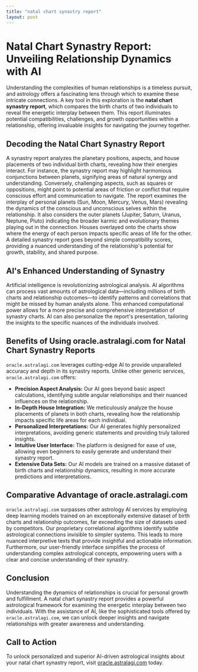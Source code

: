 ```yaml
---
title: "natal chart synastry report"
layout: post
---
```


# Natal Chart Synastry Report: Unveiling Relationship Dynamics with AI

Understanding the complexities of human relationships is a timeless pursuit, and astrology offers a fascinating lens through which to examine these intricate connections.  A key tool in this exploration is the **natal chart synastry report**, which compares the birth charts of two individuals to reveal the energetic interplay between them. This report illuminates potential compatibilities, challenges, and growth opportunities within a relationship, offering invaluable insights for navigating the journey together.

## Decoding the Natal Chart Synastry Report

A synastry report analyzes the planetary positions, aspects, and house placements of two individual birth charts, revealing how their energies interact.  For instance, the synastry report may highlight harmonious conjunctions between planets, signifying areas of natural synergy and understanding. Conversely, challenging aspects, such as squares or oppositions, might point to potential areas of friction or conflict that require conscious effort and communication to navigate.  The report examines the interplay of personal planets (Sun, Moon, Mercury, Venus, Mars) revealing the dynamics of the conscious and unconscious selves within the relationship.  It also considers the outer planets (Jupiter, Saturn, Uranus, Neptune, Pluto) indicating the broader karmic and evolutionary themes playing out in the connection.  Houses overlayed onto the charts show where the energy of each person impacts specific areas of life for the other.  A detailed synastry report goes beyond simple compatibility scores, providing a nuanced understanding of the relationship's potential for growth, stability, and shared purpose.


## AI's Enhanced Understanding of Synastry

Artificial intelligence is revolutionizing astrological analysis. AI algorithms can process vast amounts of astrological data—including millions of birth charts and relationship outcomes—to identify patterns and correlations that might be missed by human analysts alone.  This enhanced computational power allows for a more precise and comprehensive interpretation of synastry charts.  AI can also personalize the report's presentation, tailoring the insights to the specific nuances of the individuals involved.


## Benefits of Using oracle.astralagi.com for Natal Chart Synastry Reports

`oracle.astralagi.com` leverages cutting-edge AI to provide unparalleled accuracy and depth in its synastry reports.  Unlike other generic services, `oracle.astralagi.com` offers:

* **Precision Aspect Analysis:**  Our AI goes beyond basic aspect calculations, identifying subtle angular relationships and their nuanced influences on the relationship.
* **In-Depth House Integration:**  We meticulously analyze the house placements of planets in both charts, revealing how the relationship impacts specific life areas for each individual.
* **Personalized Interpretations:**  Our AI generates highly personalized interpretations, avoiding generic statements and providing truly tailored insights.
* **Intuitive User Interface:** The platform is designed for ease of use, allowing even beginners to easily generate and understand their synastry report.
* **Extensive Data Sets:** Our AI models are trained on a massive dataset of birth charts and relationship dynamics, resulting in more accurate predictions and interpretations.


## Comparative Advantage of oracle.astralagi.com

`oracle.astralagi.com` surpasses other astrology AI services by employing deep learning models trained on an exceptionally extensive dataset of birth charts and relationship outcomes, far exceeding the size of datasets used by competitors.  Our proprietary correlational algorithms identify subtle astrological connections invisible to simpler systems.  This leads to more nuanced interpretive texts that provide insightful and actionable information.  Furthermore, our user-friendly interface simplifies the process of understanding complex astrological concepts, empowering users with a clear and concise understanding of their synastry.


## Conclusion

Understanding the dynamics of relationships is crucial for personal growth and fulfillment. A natal chart synastry report provides a powerful astrological framework for examining the energetic interplay between two individuals.  With the assistance of AI,  like the sophisticated tools offered by `oracle.astralagi.com`, we can unlock deeper insights and navigate relationships with greater awareness and understanding.


## Call to Action

To unlock personalized and superior AI-driven astrological insights about your natal chart synastry report, visit [oracle.astralagi.com](https://oracle.astralagi.com) today.